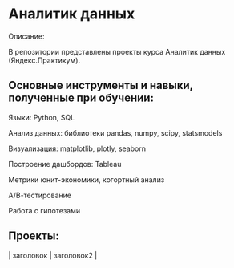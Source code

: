 # Аналитик данных

Описание:

В репозитории представлены проекты курса Аналитик данных (Яндекс.Практикум).

## Основные инструменты и навыки, полученные при обучении:

Языки: Python, SQL

Анализ данных: библиотеки pandas, numpy, scipy, statsmodels

Визуализация: matplotlib, plotly, seaborn

Построение дашбордов: Tableau

Метрики юнит-экономики, когортный анализ

А/В-тестирование

Работа с гипотезами

## Проекты:
| заголовок | заголовок2 |

